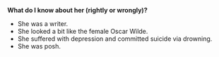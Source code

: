 **What do I know about her (rightly or wrongly)?**
- She was a writer.
- She looked a bit like the female Oscar Wilde.
- She suffered with depression and committed suicide via drowning.
- She was posh.